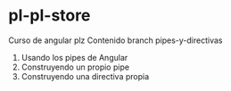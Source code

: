 # pl-pl-store
Curso de angular plz
Contenido branch pipes-y-directivas
  1. Usando los pipes de Angular
  2. Construyendo un propio pipe
  3. Construyendo una directiva propia
